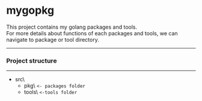 # mygopkg

This project contains my golang packages and tools.   
For more details about functions of each packages and tools, we can navigate to package or tool directory.

---

### Project structure
---
- src\
    - pkg\ `<- packages folder`
    - tools\ `<-tools folder`